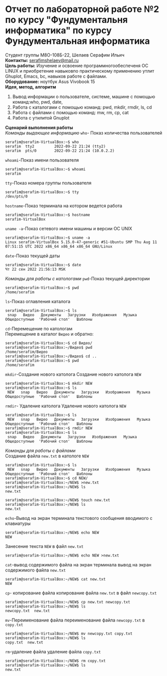 
# Отчет по лабораторной работе №2 по курсу "Фундументальня информатика" по курсу Фундументальная информатика
Cтудент группы М8О-108Б-22, Шелаев Серафим Ильич  
**Контакты:** serafimshelaev@mail.ru  
**Цель работы:** Изучение и освоение программногообеспеченя OC LINUX  и приобретение навыковпо практическому применению утлит Ghuplot, Emacs, bc, навыков работе с файлами.  
**Оборудование:** ноутбук  Asus Vivobook 15  
**Идея, метод, алгоритм**
1. Вывод информации о пользователе, системе, машине с помощью команд:who, pwd, date, 
2. Работа с каталогами с помощью команд: pwd, mkdir, rmdir, ls, cd
3. Работа с файлами с помощью команд: mw, rm, cp, cat
4. Работа с утилитой Gnuplot  
 
**Сценарий выполнения работы**  
*Команды выдающее информацию*
`who`- Показ количества пользователей
```
serafim@serafim-VirtualBox:~$ who
serafim  tty2         2022-09-22 21:24 (tty2)
serafim  pts/0        2022-09-22 21:24 (10.0.2.2)

```
`whoami`-Показ имени пользователя
```
serafim@serafim-VirtualBox:~$ whoami
serafim
```
`tty`-Показ номера группы пользователя
```
serafim@serafim-VirtualBox:~$ tty
/dev/pts/0
```
`hostname`-Показ терминала на котором ведется работа
```
serafim@serafim-VirtualBox:~$ hostname
serafim-VirtualBox
```
`uname -a`-Показ сетевого имени машины и версии OC UNIX
```
serafim@serafim-VirtualBox:~$ uname -a
Linux serafim-VirtualBox 5.15.0-47-generic #51-Ubuntu SMP Thu Aug 11 07:51:15 UTC 2022 x86_64 x86_64 x86_64 GNU/Linux
```
`date`-Показ текущей даты
```
serafim@serafim-VirtualBox:~$ date
Чт 22 сен 2022 21:56:13 MSK
```


*Команды для работы с катологами* 
`pwd`-Показ текущей директории
```
serafim@serafim-VirtualBox:~$ pwd
/home/serafim
```
`ls`-Показ оглавления каталога
```
serafim@serafim-VirtualBox:~$ ls
 snap   Видео   Документы   Загрузки   Изображения   Музыка   Общедоступные  'Рабочий стол'   Шаблоны
```  
`cd`-Перемещение по катологам  
Перемещение в каталог `Видео` и обратно:
```
serafim@serafim-VirtualBox:~$ cd Видео/
serafim@serafim-VirtualBox:~/Видео$ pwd
/home/serafim/Видео
serafim@serafim-VirtualBox:~/Видео$ cd ..
serafim@serafim-VirtualBox:~$ pwd
/home/serafim

```
`mkdir`-Создание нового католога
Cоздание нового католога `NEW`
```
serafim@serafim-VirtualBox:~$ mkdir NEW
serafim@serafim-VirtualBox:~$ ls
 NEW   snap   Видео   Документы   Загрузки   Изображения   Музыка   Общедоступные  'Рабочий стол'   Шаблоны
 ```
`rmdir`- Удаление католога
Удаление нового католога `NEW`
```
serafim@serafim-VirtualBox:~$ ls
 NEW   snap   Видео   Документы   Загрузки   Изображения   Музыка   Общедоступные  'Рабочий стол'   Шаблоны
serafim@serafim-VirtualBox:~$ rmdir NEW
serafim@serafim-VirtualBox:~$ ls
 snap   Видео   Документы   Загрузки   Изображения   Музыка   Общедоступные  'Рабочий стол'   Шаблоны
```

*Команды для работы с файлами*  
Создание файла `new.txt` в катологе `NEW`
```
serafim@serafim-VirtualBox:~$ ls
 NEW   snap   Видео   Документы   Загрузки   Изображения   Музыка   Общедоступные  'Рабочий стол'   Шаблоны
serafim@serafim-VirtualBox:~$ cd NEW/
serafim@serafim-VirtualBox:~/NEW$ >new.txt
serafim@serafim-VirtualBox:~/NEW$ ls
new.txt
```

```
serafim@serafim-VirtualBox:~/NEW$ touch new.txt
serafim@serafim-VirtualBox:~/NEW$ ls
new.txt
```
`echo`-Вывод на экран терминала текстового сообщения вводимого с клавиатуры
```
serafim@serafim-VirtualBox:~/NEW$ echo NEW
NEW
```

Занесение текста `NEW` в файл `new.txt`
```
serafim@serafim-VirtualBox:~/NEW$ echo NEW >new.txt
```
`cat`-вывод содержимого файла на экран терминала
вывод на экран содержимого файла `new.txt`
```
serafim@serafim-VirtualBox:~/NEW$ cat new.txt
NEW
```
`cp`- копирование файла
копирование файла `new.txt` в файл `newcopy.txt`
```
serafim@serafim-VirtualBox:~/NEW$ cp new.txt newcopy.txt
serafim@serafim-VirtualBox:~/NEW$ ls
newcopy.txt  new.txt
```
`mv`-Переименование файла
переименование файла `newcopy.txt` в `copy.txt`
```
serafim@serafim-VirtualBox:~/NEW$ mv newcopy.txt copy.txt
serafim@serafim-VirtualBox:~/NEW$ ls
copy.txt  new.txt
```
`rm`-удаление файла
удаление файла `copy.txt`
```
serafim@serafim-VirtualBox:~/NEW$ rm copy.txt
serafim@serafim-VirtualBox:~/NEW$ ls
new.txt
```







 

